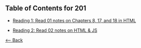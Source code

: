 ## Table of Contents for 201

- [Reading 1: Read 01 notes on Chapters 8, 17, and 18 in HTML](notes1.md)

- [Reading 2: Read 02 notes on HTML & JS](notes2.md)

[<-- Back](../README.md)